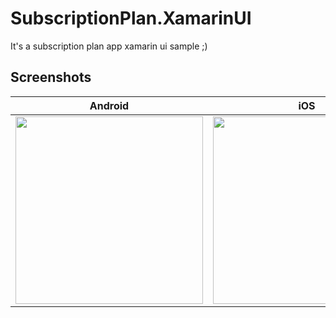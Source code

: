 # SubscriptionPlan.XamarinUI
It's a subscription plan app xamarin ui sample ;)

## Screenshots

Android | iOS
------------ | -------------
<img width="300" src="https://user-images.githubusercontent.com/5353685/76242173-fb1bea00-6214-11ea-8621-9328dff584c7.png"/>| <img width="300" src="https://user-images.githubusercontent.com/5353685/76241818-57323e80-6214-11ea-8d61-9e15c0b88fd5.png"/>
